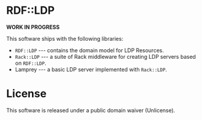 RDF::LDP
========

__WORK IN PROGRESS__

This software ships with the following libraries:

  - `RDF::LDP` --- contains the domain model for LDP Resources.
  - `Rack::LDP` --- a suite of Rack middleware for creating LDP servers based on
  `RDF::LDP`.
  - Lamprey --- a basic LDP server implemented with `Rack::LDP`.

License
========

This software is released under a public domain waiver (Unlicense).

  



